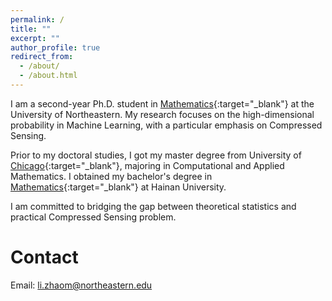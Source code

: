 ```yaml
---
permalink: /
title: ""
excerpt: ""
author_profile: true
redirect_from: 
  - /about/
  - /about.html
---
```


I am a second-year Ph.D. student in [Mathematics](https://cos.northeastern.edu/mathematics/){:target="_blank"} at the University of Northeastern. My research focuses on the high-dimensional probability in Machine Learning, with a particular emphasis on Compressed Sensing. 

Prior to my doctoral studies, I got my master degree from University of [Chicago](https://cam.uchicago.edu/){:target="_blank"}, majoring in Computational and Applied Mathematics. I obtained my bachelor's degree in [Mathematics](https://sms.hainanu.edu.cn/){:target="_blank"} at Hainan University.

I am committed to bridging the gap between theoretical statistics and practical Compressed Sensing problem.

Contact
=====
Email: <li.zhaom@northeastern.edu>


